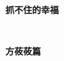<div class="title-box">
    <h1 class="part-title">
        <div class="first-title"><p>抓不住的幸福</p></div>
        <br />
        <div class="last-title"><p>方莜莜篇</p></div>
    </h1>
</div>
